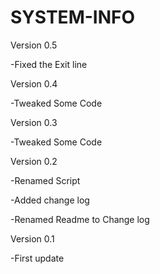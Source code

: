 
# SYSTEM-INFO
Version 0.5

-Fixed the Exit line


Version 0.4

-Tweaked Some Code


Version 0.3

-Tweaked Some Code

Version 0.2

-Renamed Script

-Added change log

-Renamed Readme to Change log

Version 0.1

-First update
